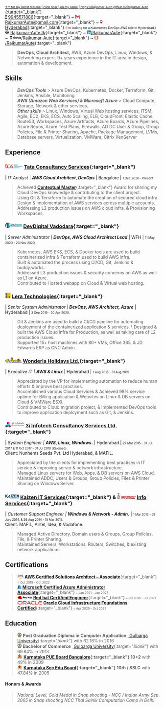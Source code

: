 <abbr title="click here for the most recent résumé. For more details on the specific area, click on the below hyperlinks.">[<font size="1">&uarr;&uarr; for my latest résumé | click hear | on my name | https://Rajkumar-Aute.github.io/Rajkumar-Aute </font>](https://Rajkumar-Aute.github.io/Rajkumar-Aute/){:target="_blank"}</abbr>
\
<img width="" height="12" src="./image/call.png"> [9945571886](https://wa.me/+919945571886){:target="_blank"} ~
<img width="" height="12" src="./image/gmail.png"> [RajkumarAute@gmail.com](mailto:RajkumarAute@gmail.com){:target="_blank"} ~
<img width="" height="12" src="./image/location.jpg"> [Hyderabad](https://en.wikipedia.org/wiki/Hyderabad){:target="_blank"} <font size="0">(I'm looking for a Kubernetes DevOps AWS role in Hyderabad.)</font>
\
<img width="" height="12" src="./image/www.png"> [Rajkumar-Aute.tk](http://rajkumar-aute.tk){:target="_blank"} ~
<img width="" height="12" src="./image/linkedin.png">[/RajkumarAute](https://www.linkedin.com/in/RajkumarAute/){:target="_blank"} ~
<img width="" height="12" src="./image/github.png">[/Rajkumar-Aute](https://github.com/Rajkumar-Aute){:target="_blank"} ~
<img width="" height="12" src="./image/blog.png">[/RajkumarAute](https://rajkumaraute.blogspot.com/){:target="_blank"}


> **DevOps, Cloud Architect,** AWS, Azure DevOps, Linux, Windows, & Networking expert. 9+ years experience in the IT area in design, automation & development. 


## Skills
> ***DevOps Tools*** > Azure DevOps, Kubernetes, Docker, Terraform, Git, Jenkins, Ansible, Monitoring
\
***AWS (Amazon Web Services) & Microsoft Azure*** > Cloud Compute, Storage, Network & other services. 
\
***Other skills*** > Linux, Windows, Virtual Web hosting services, ITSM, Agile, EC2, EKS, ECS, Auto Scaling, ELB, CloudFront, Elastic Cache, Route53, Workspaces, Azure Artifacts, Azure Boards, Azure Pipelines, Azure Repos, Azure Test Plans, Firewalls, AD DC User & Group, Group Policies, File & Printer Sharing, Apache, Package Management, LVMs, Database servers, Virtualization, VMWare, Citrix XenServer 


## Experience
### <img width="" height="18" src="./image/tcs.png"> [Tata Consultancy Services](http://www.tcs.com){:target="_blank"}
| _IT Analyst_ | _**AWS Cloud Architect, DevOps**_ | Bangalore | <font size="1">1 Dec 2020 - Present</font>
> Achieved [__Contextual Master__](https://www.tcs.com/tcs-way/contextual-knowledge-mastery-tcs-client-growth){:target="_blank"} Award for sharing my Cloud DevOps knowledge & contributing to the client project.
\
Using Git & Terraform to automate the creation of secured cloud infra.
\
Design & implementation of AWS services across multiple accounts.
\
Addressing L2 production issues on AWS cloud infra. & Provisioning Workspaces.

### <img width="" height="18" src="./image/devdigital.jpg"> [DevDigital Vadodara](http://www.devdigital.com){:target="_blank"}
| _Server Administrator | **DevOps, AWS Cloud Architect Lead**_ | WFH | <font size="1">11 May 2020 - 23 Nov 2020.</font>
> Kubernetes, AWS EKS, ECS, & Docker tools are used to build containerized infra & Terraform used to build AWS infra.
\
Built & automated the process using CI/CD, Git, Jenkins & buddy.works.
\
Addressed L3 production issues & security concerns on AWS as well as L1 on Azure. 
\
Contributed to Hosted webapp on Cloud & Virtual web hosting.

### <img width="" height="18" src="./image/lera.png"> [Lera Technologies](http://www.lera.us){:target="_blank"}
| _Senior System Administrator | **DevOps, AWS Architect, Azure**_ | Hyderabad | <font size="1">3 Sep 2019 - 20 Apr 2020.</font>
> Git & Jenkins are used to build a CI/CD pipeline for automating deployment of the containerized application & services.
\ 
Designed & built the AWS Cloud infra for Production, as well as taking care of L2 production issues.
\
Supported 15+ host machines with 80+ VMs, Office 365, & JD Edwards ERP as CNC Admin.

### <img width="" height="18" src="./image/wla.png"> [Wonderla Holidays Ltd.](http://www.wonderla.com){:target="_blank"} 
| _Executive IT | **AWS & Linux**_ | Hyderabad | <font size="1">1 Aug 2018 - 31 Aug 2019</font>
> Appreciated by the VP for implementing automation to reduce human efforts & improve best practises.
\
Accomplished various Cloud Services & Achieved 98% service uptime for Billing application & Websites on Linux & DB servers on Cloud & VMWare ESXi.
\
Contributed to Cloud migration project, & Implemented DevOps tools to improve application deployment such as Git, & Jenkins.

### <img width="" height="18" src="./image/3i.png"> [3i Infotech Consultancy Services Ltd.](http://www.3i-infotech.com){:target="_blank"}
| _System Engineer | **AWS, Linux, Windows.**_ |  Hyderabad | <font size="1">27 Mar 2015 - 31 Jul 2017 & 11 Oct 2017 - 31 Jul 2018 (Rejoined).</font>
\
Client: Nunhems Seeds Pvt. Ltd Hyderabad, & MAFIL.
> Appreciated by the clients for implementing best practises in IT service & improving server & network infrastructure.
\
Managed Linux servers for Web, Apps, & DB servers on AWS Cloud. 
\
Maintained ADDC, Users & Groups, Group Policies, Files & Printer Sharing on Windows Server. 

### <img width="" height="15" src="./image/kaizen.png"> [Kaizen IT Services](https://www.linkedin.com/company/kaizen-it-services-pvt.-ltd./){:target="_blank"} & <img width="" height="20" src="./image/infoservice.jpg"> [Info Services](http://ibmesp.com){:target="_blank"}
| _Customer Support Engineer | **Windows & Network - Admin.**_ | <font size="1">1 Mar 2012 - 31 July 2014, & 26 Aug 2014 - 15 Mar 2015.</font> <font size="1"> </font>
\
Client: MAFIL, Airtel, Idea, & Vodafone.
> Managed Active Directory, Domain users & Groups, Group Policies, File, & Printer Sharing. 
\
Maintained Servers, Workstations, Routers, Switches, & existing network applications.


## Certifications
> <img width="" height="12" src="./image/aws.png"> [**AWS Certified Solutions Architect – Associate**](https://www.credly.com/badges/950ba75b-a8e7-4439-836f-d376c0427560?source=linked_in_profile){:target="_blank"}<font size="1"> ~ Oct 2019 - Oct 2022</font>
\
<img width="" height="12" src="./image/azure.jpg"> [**Microsoft Certified Azure Administrator Associate**](https://www.credly.com/badges/0ca6c8a7-e631-4a79-8270-bc94404d1705?source=linked_in_profile){:target="_blank"}<font size="1"> ~ Jan 2021 - Jan 2023</font>
\
<img width="" height="12" src="./image/redhat.png"> [**Red hat Certified Engineer**](https://rhtapps.redhat.com/verify?certId=180-084-022){:target="_blank"}<font size="1"> ~ Jul 2018 - Jul 2021</font>
\
<img width="" height="11" src="./image/oracle.png"> [**Oracle Cloud Infrastructure Foundations Certified**](https://www.credly.com/badges/93d0e186-5352-44bb-9d57-8400d5dd14aa?source=linked_in_profile){:target="_blank"}<font size="1"> ~ Apr 2020 - Oct 2021</font>


## Education
> <img width="" height="15" src="./image/gug.jpg"> **Post Graduation Diploma in Computer Application** _[Gulbarga University](https://www.gug.ac.in/){:target="_blank"}_ with 62.16% in 2016
\
<img width="" height="15" src="./image/gug.jpg"> **Bachelor of Commerce** _[Gulbarga University](https://www.gug.ac.in/){:target="_blank"}_ with 69.84% in 2013
\
<img width="" height="15" src="./image/kar.png"> **[Karnataka PUE Board Bangalore](http://pue.kar.nic.in/){:target="_blank"} 10+2** with 49% in 2009
\
<img width="" height="15" src="./image/kar.png"> **[Karnataka Sec Edu Board](https://sslc.karnataka.gov.in/){:target="_blank"} 10th / SSLC** with 47.84% in 2005


#### Honors & Awards
> _National Level, Gold Medal in Snap shooting - NCC / Indian Army Sep 2005 in Snap shooting NCC Thal Sainik Computation Camp in Delhi._